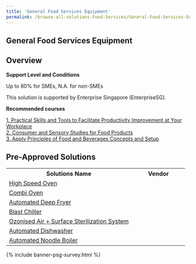 ```yaml
---
title: 'General Food Services Equipment'
permalink: /browse-all-solutions-Food-Services/General-Food-Services-Equipment
---
```


## General Food Services Equipment
## Overview

**Support Level and Conditions**

Up to 80% for SMEs, N.A. for non-SMEs

This solution is supported by Enterprise Singapore (EnterpriseSG).

**Recommended courses**



<a href='https://sfec.enterprisejobskills.gov.sg/Course_Internet/CourseDetail.aspx?CoursesReferenceNumber=TGS-2021005580'  target='_blank' rel='noopener'>1. Practical Skills and Tools to Facilitate Productivity Improvement at Your Workplace</a><br>
<a href='https://sfec.enterprisejobskills.gov.sg/Course_Internet/CourseDetail.aspx?CoursesReferenceNumber=TGS-2022014583'  target='_blank' rel='noopener'>2. Consumer and Sensory Studies for Food Products</a><br>
<a href='https://sfec.enterprisejobskills.gov.sg/Course_Internet/CourseDetail.aspx?CoursesReferenceNumber=TGS-2019502180'  target='_blank' rel='noopener'>3. Apply Principles of Food and Beverages Concepts and Setup</a><br>

## Pre-Approved Solutions

<table>
<tr>
<th style='width: auto;'><b>Solutions Name</b></th>
<th style='width: 30%;'><b>Vendor</b></th>
</tr>
<tr>
<td><a href='/productivity-solutions-grant/solutionrepo/solution78' target='_blank'>High Speed Oven</a><br></td>
<td></td>
</tr>
<tr>
<td><a href='/productivity-solutions-grant/solutionrepo/solution424' target='_blank'>Combi Oven</a><br></td>
<td></td>
</tr>
<tr>
<td><a href='/productivity-solutions-grant/solutionrepo/solution2533' target='_blank'>Automated Deep Fryer</a><br></td>
<td></td>
</tr>
<tr>
<td><a href='/productivity-solutions-grant/solutionrepo/solution2534' target='_blank'>Blast Chiller</a><br></td>
<td></td>
</tr>
<tr>
<td><a href='/productivity-solutions-grant/solutionrepo/solution2535' target='_blank'>Ozonised Air + Surface Sterilization System</a><br></td>
<td></td>
</tr>
<tr>
<td><a href='/productivity-solutions-grant/solutionrepo/solution3159' target='_blank'>Automated Dishwasher</a><br></td>
<td></td>
</tr>
<tr>
<td><a href='/productivity-solutions-grant/solutionrepo/solution3160' target='_blank'>Automated Noodle Boiler</a><br></td>
<td></td>
</tr>
</table>

{% include banner-psg-survey.html %}
